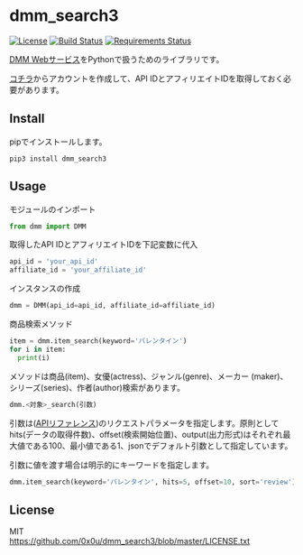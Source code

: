 # dmm_search3
[![License](http://img.shields.io/badge/license-mit-blue.svg?style=flat)](https://github.com/0x0u/dmm/blob/master/LICENSE.txt)
[![Build Status](https://travis-ci.org/0x0u/dmm_search3.svg?branch=master)](https://travis-ci.org/0x0u/dmm_search3)
[![Requirements Status](https://requires.io/github/0x0u/dmm_search3/requirements.svg?branch=master)](https://requires.io/github/0x0u/dmm_search3/requirements/?branch=master)   

[DMM Webサービス](https://affiliate.dmm.com/api/)をPythonで扱うためのライブラリです。  

[コチラ](https://affiliate.dmm.com/api/regist_guide/)からアカウントを作成して、API IDとアフィリエイトIDを取得しておく必要があります。

## Install
pipでインストールします。
```
pip3 install dmm_search3
```

## Usage
モジュールのインポート
```Python
from dmm import DMM
```

取得したAPI IDとアフィリエイトIDを下記変数に代入
```Python
api_id = 'your_api_id'
affiliate_id = 'your_affiliate_id'
```

インスタンスの作成
```Python
dmm = DMM(api_id=api_id, affiliate_id=affiliate_id)
```

商品検索メソッド
```Python
item = dmm.item_search(keyword='バレンタイン')
for i in item:
  print(i)
```

メソッドは商品(item)、女優(actress)、ジャンル(genre)、メーカー
(maker)、シリーズ(series)、作者(author)検索があります。

```Python
dmm.<対象>_search(引数)
```

引数は([APIリファレンス](https://affiliate.dmm.com/api/v3/itemlist.html))のリクエストパラメータを指定します。原則としてhits(データの取得件数)、offset(検索開始位置)、output(出力形式)はそれぞれ最大値である100、最小値である1、jsonでデフォルト引数として指定しています。

引数に値を渡す場合は明示的にキーワードを指定します。  

```Python
dmm.item_search(keyword='バレンタイン', hits=5, offset=10, sort='review')
```

## License
MIT    
https://github.com/0x0u/dmm_search3/blob/master/LICENSE.txt
